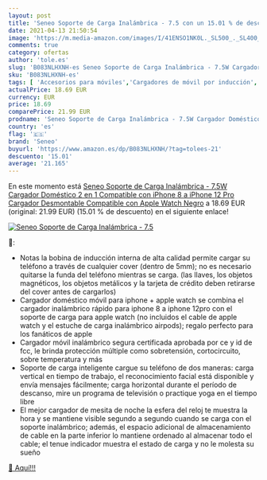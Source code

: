 ```yaml
---
layout: post
title: 'Seneo Soporte de Carga Inalámbrica - 7.5 con un 15.01 % de descuento'
date: 2021-04-13 21:50:54
image: 'https://m.media-amazon.com/images/I/41ENSO1NK0L._SL500_._SL400_.jpg'
comments: true
category: ofertas
author: 'tole.es'
slug: 'B083NLHXNH-es Seneo Soporte de Carga Inalámbrica - 7.5W Cargador...'
sku: 'B083NLHXNH-es'
tags: [ 'Accesorios para móviles','Cargadores de móvil por inducción','Cargadores para móviles','Comunicación móvil y accesorios','Electrónica','apple','iphone','seneo', ]
actualPrice: 18.69 EUR
currency: EUR
price: 18.69
comparePrice: 21.99 EUR
prodname: 'Seneo Soporte de Carga Inalámbrica - 7.5W Cargador Doméstico 2 en 1 Compatible con iPhone 8 a iPhone 12 Pro  Cargador Desmontable Compatible con Apple Watch  Negro'
country: 'es'
flag: '🇪🇸'
brand: 'Seneo'
buyurl: 'https://www.amazon.es/dp/B083NLHXNH/?tag=tolees-21'
descuento: '15.01'
average: '21.165'
---
```


En este momento está [Seneo Soporte de Carga Inalámbrica - 7.5W Cargador Doméstico 2 en 1 Compatible con iPhone 8 a iPhone 12 Pro  Cargador Desmontable Compatible con Apple Watch  Negro](https://www.amazon.es/dp/B083NLHXNH/?tag=tolees-21) a 18.69 EUR (original: 21.99 EUR) (15.01 %  de descuento) en el siguiente enlace!

[![Seneo Soporte de Carga Inalámbrica - 7.5](https://m.media-amazon.com/images/I/41ENSO1NK0L._SL500_._SL400_.jpg)](https://www.amazon.es/dp/B083NLHXNH/?tag=tolees-21)

🔎:

- Notas la bobina de inducción interna de alta calidad permite cargar su teléfono a través de cualquier cover (dentro de 5mm); no es necesario quitarse la funda del teléfono mientras se carga. (las llaves, los objetos magnéticos, los objetos metálicos y la tarjeta de crédito deben retirarse del cover antes de cargarlos)
- Cargador doméstico móvil para iphone + apple watch se combina el cargador inalámbrico rápido para iphone 8 a iphone 12pro con el soporte de carga para apple watch (no incluidos el cable de apple watch y el estuche de carga inalámbrico airpods); regalo perfecto para los fanáticos de apple
- Cargador móvil inalámbrico segura certificada aprobada por ce y id de fcc, le brinda protección múltiple como sobretensión, cortocircuito, sobre temperatura y más
- Soporte de carga inteligente cargue su teléfono de dos maneras: carga vertical en tiempo de trabajo, el reconocimiento facial está disponible y envía mensajes fácilmente; carga horizontal durante el período de descanso, mire un programa de televisión o practique yoga en el tiempo libre
- El mejor cargador de mesita de noche la esfera del reloj te muestra la hora y se mantiene visible segundo a segundo cuando se carga con el soporte inalámbrico; además, el espacio adicional de almacenamiento de cable en la parte inferior lo mantiene ordenado al almacenar todo el cable; el tenue indicador muestra el estado de carga y no le molesta su sueño

[🛒 Aquí!!!](https://www.amazon.es/dp/B083NLHXNH/?tag=tolees-21)
